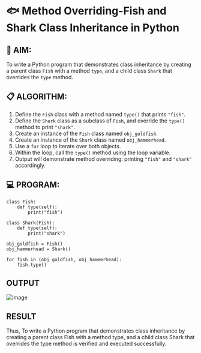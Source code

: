 # 🐟 Method Overriding-Fish and Shark Class Inheritance in Python

## 🧠 AIM:
To write a Python program that demonstrates class inheritance by creating a parent class `Fish` with a method `type`, and a child class `Shark` that overrides the `type` method.

## 📋 ALGORITHM:

1. Define the `Fish` class with a method named `type()` that prints `"fish"`.
2. Define the `Shark` class as a subclass of `Fish`, and override the `type()` method to print `"shark"`.
3. Create an instance of the `Fish` class named `obj_goldfish`.
4. Create an instance of the `Shark` class named `obj_hammerhead`.
5. Use a `for` loop to iterate over both objects.
6. Within the loop, call the `type()` method using the loop variable.
7. Output will demonstrate method overriding: printing `"fish"` and `"shark"` accordingly.

## 💻 PROGRAM:
    class Fish:
        def type(self):
            print("fish")
    
    class Shark(Fish):
        def type(self):
            print("shark")
    
    obj_goldfish = Fish()
    obj_hammerhead = Shark()
    
    for fish in (obj_goldfish, obj_hammerhead):
        fish.type()

## OUTPUT
![image](https://github.com/user-attachments/assets/3b547b46-e7a5-4c69-987a-7eefaf7f810e)

## RESULT
Thus, To write a Python program that demonstrates class inheritance by creating a parent class Fish with a method type, and a child class Shark that overrides the type method is verified and executed successfully.

